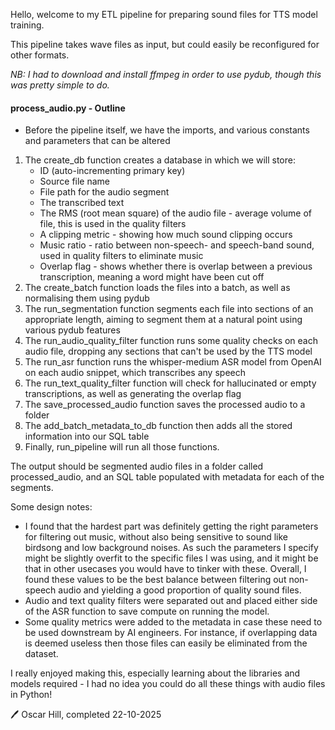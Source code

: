 Hello, welcome to my ETL pipeline for preparing sound files for TTS model training. 

This pipeline takes wave files as input, but could easily be reconfigured for other formats.

_NB: I had to download and install ffmpeg in order to use pydub, though this was pretty simple to do._


#### process_audio.py - Outline
- Before the pipeline itself, we have the imports, and various constants and parameters that can be altered
1. The create_db function creates a database in which we will store:
    - ID (auto-incrementing primary key)
    - Source file name
    - File path for the audio segment
    - The transcribed text
    - The RMS (root mean square) of the audio file - average volume of file, this is used in the quality filters
    - A clipping metric - showing how much sound clipping occurs 
    - Music ratio - ratio between non-speech- and speech-band sound, used in quality filters to eliminate music
    - Overlap flag - shows whether there is overlap between a previous transcription, meaning a word might have been cut off
2. The create_batch function loads the files into a batch, as well as normalising them using pydub
3. The run_segmentation function segments each file into sections of an appropriate length, aiming to segment them 
  at a natural point using various pydub features
4. The run_audio_quality_filter function runs some quality checks on each audio file, dropping any sections that can't be used by the TTS model
5. The run_asr function runs the whisper-medium ASR model from OpenAI on each audio snippet, which transcribes any speech 
6. The run_text_quality_filter function will check for hallucinated or empty transcriptions, as well as generating the overlap flag
7. The save_processed_audio function saves the processed audio to a folder
8. The add_batch_metadata_to_db function then adds all the stored information into our SQL table
9. Finally, run_pipeline will run all those functions.

The output should be segmented audio files in a folder called processed_audio, and an SQL table populated with metadata for each of the segments. 

Some design notes:
- I found that the hardest part was definitely getting the right parameters for filtering out music, without also being sensitive to sound like birdsong and low background noises. As such the parameters I specify might be slightly overfit to the specific files I was using, and it might be that in other usecases you would have to tinker with these. Overall, I found these values to be the best balance between filtering out non-speech audio and yielding a good proportion of quality sound files.
- Audio and text quality filters were separated out and placed either side of the ASR function to save compute on running the model.
- Some quality metrics were added to the metadata in case these need to be used downstream by AI engineers. For instance, if overlapping data is deemed useless then those files can easily be eliminated from the dataset.

I really enjoyed making this, especially learning about the libraries and models required - I had no idea you could do all these things with audio files in Python!


🖊️ Oscar Hill, completed 22-10-2025
